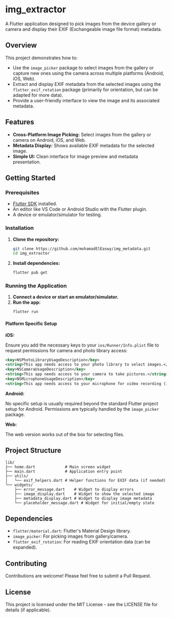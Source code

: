 # img_extractor

A Flutter application designed to pick images from the device gallery or camera and display their EXIF (Exchangeable image file format) metadata.

## Overview

This project demonstrates how to:
- Use the `image_picker` package to select images from the gallery or capture new ones using the camera across multiple platforms (Android, iOS, Web).
- Extract and display EXIF metadata from the selected images using the `flutter_exif_rotation` package (primarily for orientation, but can be adapted for more data).
- Provide a user-friendly interface to view the image and its associated metadata.

## Features

- **Cross-Platform Image Picking:** Select images from the gallery or camera on Android, iOS, and Web.
- **Metadata Display:** Shows available EXIF metadata for the selected image.
- **Simple UI:** Clean interface for image preview and metadata presentation.

## Getting Started

### Prerequisites

- [Flutter SDK](https://docs.flutter.dev/get-started/install) installed.
- An editor like VS Code or Android Studio with the Flutter plugin.
- A device or emulator/simulator for testing.

### Installation

1.  **Clone the repository:**
    ```bash
    git clone https://github.com/mohamadElEaswy/img_metadata.git
    cd img_extractor
    ```
2.  **Install dependencies:**
    ```bash
    flutter pub get
    ```

### Running the Application

1.  **Connect a device or start an emulator/simulator.**
2.  **Run the app:**
    ```bash
    flutter run
    ```

#### Platform Specific Setup

**iOS:**

Ensure you add the necessary keys to your `ios/Runner/Info.plist` file to request permissions for camera and photo library access:

```xml
<key>NSPhotoLibraryUsageDescription</key>
<string>This app needs access to your photo library to select images.</string>
<key>NSCameraUsageDescription</key>
<string>This app needs access to your camera to take pictures.</string>
<key>NSMicrophoneUsageDescription</key>
<string>This app needs access to your microphone for video recording (if applicable, though not used in this specific example).</string>
```

**Android:**

No specific setup is usually required beyond the standard Flutter project setup for Android. Permissions are typically handled by the `image_picker` package.

**Web:**

The web version works out of the box for selecting files.

## Project Structure

```
lib/
├── home.dart             # Main screen widget
├── main.dart             # Application entry point
├── utils/
│   └── exif_helpers.dart # Helper functions for EXIF data (if needed)
└── widgets/
    ├── error_message.dart    # Widget to display errors
    ├── image_display.dart    # Widget to show the selected image
    ├── metadata_display.dart # Widget to display image metadata
    └── placeholder_message.dart # Widget for initial/empty state
```

## Dependencies

- `flutter/material.dart`: Flutter's Material Design library.
- `image_picker`: For picking images from gallery/camera.
- `flutter_exif_rotation`: For reading EXIF orientation data (can be expanded).

## Contributing

Contributions are welcome! Please feel free to submit a Pull Request.

## License

This project is licensed under the MIT License - see the LICENSE file for details (if applicable).
